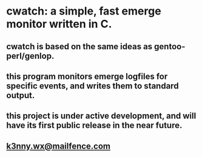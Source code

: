 # cwatch: a simple, fast emerge monitor written in C.

## cwatch is based on the same ideas as gentoo-perl/genlop.
## this program monitors emerge logfiles for specific events, and writes them to standard output.

## this project is under active development, and will have its first public release in the near future.

## <k3nny.wx@mailfence.com>
